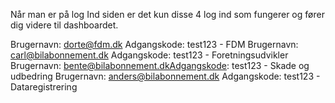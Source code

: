 Når man er på log Ind siden er det kun disse 4 log ind som fungerer og fører dig videre til dashboardet.

Brugernavn: dorte@fdm.dk Adgangskode: test123 - FDM Brugernavn: carl@bilabonnement.dk Adgangskode: test123 - Foretningsudvikler Brugernavn: bente@bilabonnement.dkAdgangskode: test123 - Skade og udbedring Brugernavn: anders@bilabonnement.dk Adgangskode: test123 - Dataregistrering
